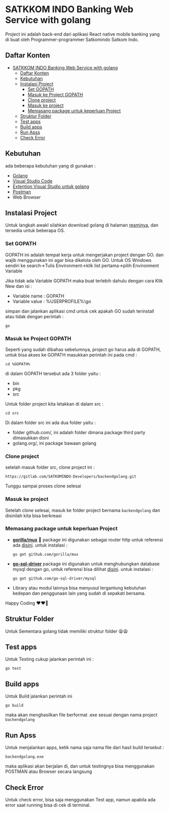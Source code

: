 # SATKKOM INDO Banking Web Service with golang
Project ini adalah back-end dari aplikasi React native mobile banking yang di buat oleh Programmer-programmer Satkomindo Satkom Indo. 

## Daftar Konten
- [SATKKOM INDO Banking Web Service with golang](#satkkom-indo-banking-web-service-with-golang)
   - [Daftar Konten](#daftar-konten)
   - [Kebutuhan](#kebutuhan)
   - [Instalasi Project](#instalasi-project)
      - [Set GOPATH](#set-gopath)
      - [Masuk ke Project GOPATH](#masuk-ke-project-gopath)
      - [Clone project](#clone-project)
      - [Masuk ke project](#masuk-ke-project)
      - [Memasang package untuk keperluan Project](#memasang-package-untuk-keperluan-project)
   - [Struktur Folder](#struktur-folder)
   - [Test apps](#test-apps)
   - [Build apps](#build-apps)
   - [Run Apss](#run-apss)
   - [Check Error](#check-error)


## Kebutuhan
ada beberapa kebutuhan yang di gunakan :

- [Golang](https://golang.org/)
- [Visual Studio Code](https://code.visualstudio.com/)
- [Extention Visual Studio untuk golang](https://marketplace.visualstudio.com/items?itemName=ms-vscode.Go)
- [Postman](https://www.getpostman.com/)
- Web Browser


## Instalasi Project
Untuk langkah awakl silahkan download golang di halaman [resminya](https://golang.org/dl/), dan tersedia untuk beberapa OS.


### Set GOPATH
GOPATH ini adalah tempat kerja untuk mengerjakan project dengan GO. dan wajib menggunakan ini agar bisa dikelola oleh GO. Untuk OS Windows sendiri ke search->Tulis Environment->klik list pertama->pilih Environment Variable

Jika tidak ada Variable GOPATH maka buat terlebih dahulu dengan cara Klik New dan isi :
   - Variable name : GOPATH
   - Variable value : %USERPROFILE%\go
  
simpan dan jalankan aplikasi cmd untuk cek apakah GO sudah terinstall atau tidak dengan perintah :
``` cli
go
```


### Masuk ke Project GOPATH
Seperti yang sudah dibahas sebelumnya, project go harus ada di GOPATH, untuk bisa akses ke GOPATH masukkan perintah ini pada cmd :
```
cd %GOPATH%
```
di dalam GOPATH tersebut ada 3 folder yaitu :
- bin
- pkg
- src
  
Untuk folder project kita letakkan di dalam src :
```
cd src
```
Di dalam folder src ini ada dua folder yaitu :
- folder github.com/, ini adalah folder dimana package third party dimasukkan disni
- golang.org/, ini package bawaan golang


### Clone project
setelah masuk folder src, clone project ini :
```
https://gitlab.com/SATKOMINDO-Developers/backendgolang.git
```
Tunggu sampai proses clone selesai

### Masuk ke project
Setelah clone selesai, masuk ke folder project bernama `backendgolang` dan disinilah kita bisa berkreasi

### Memasang package untuk keperluan Project
-  [**gorilla/mux**](#gorilla/mux) 🦍
    package ini digunakan sebagai router http 
    untuk referensi ada [disini](https://github.com/gorilla/mux).
    untuk instalasi :
    ```
    go get github.com/gorilla/mux
    ```
- [**go-sql-driver**](#go-sql-driver)
    package ini digunakan untuk menghubungkan database mysql dengan go, untuk referensi bisa dilihat [disini](https://github.com/go-sql-driver/mysql).
    untuk instalasi :
    ```
    go get github.com/go-sql-driver/mysql
    ```
- Library atau modul lainnya bisa menyusul tergantung kebutuhan kedepan dan penggunaan lain yang sudah di sepakati bersama.

Happy Coding ❤❤🙌


## Struktur Folder
Untuk Sementara golang tidak memiliki struktur folder 😫😫

## Test apps
Untuk Testing cukup jalankan perintah ini :
```
go test
```

## Build apps
Untuk Build jalankan perintah ini
```
go build
```
maka akan menghasilkan file berformat .exe sesuai dengan nama project `backendgolang`

## Run Apss
Untuk menjalankan apps, ketik nama saja nama file dari hasil build tersebut :
```
backendgolang.exe
```
maka aplikasi akan berjalan di, dan untuk testingnya bisa menggunakan POSTMAN atau Browser secara langsung

## Check Error
Untuk check error, bisa saja menggunakan Test app, namun apabila ada error saat running bisa di cek di terminal.

